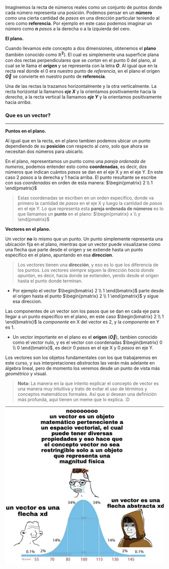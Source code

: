 <!-- Titulo:
Vectores
 -->

<!-- Animación recta real, puntos en ella y punto q se mueve con flecha apuntando -->

Imaginemos la recta de números reales como un conjunto de puntos donde cada número representa una posición. Podemos pensar en un **número** como una cierta cantidad de _pasos_ en una dirección particular teniendo al cero como **referencia**. Por ejemplo en este caso podemos imaginar un número como **$n$** _pasos_ a la derecha o a la izquierda del cero.

**El plano.**

<!-- Generar el plano, escribimos _$\mathbb{R}^{2}$_, ponemos ejes y resaltamos el Origen -->

Cuando llevamos este concepto a dos dimensiones, obtenemos el **plano** (también conocido como **$\mathbb{R}^{2}$**). El cual es simplemente una superficie plana con dos rectas perpendiculares que se _cortan_ en el punto 0 del plano, al cual se le llama el _**origen**_ y se representa con la letra **$O$**. Al igual que en la recta real donde el 0 era nuestro punto de _referencia_, en el plano el origen **$\vec{O}$** se convierte en nuestro punto de **referencia**.
 
<!-- Les ponemos nombres a los ejes e indicamos su direccion -->

Una de las rectas la trazamos horizontalmente y la otra verticalmente. La recta horizontal la llamamos _**eje X**_ y la orientamos positivamente hacia la _derecha_, a la recta vertical la llamamos _**eje Y**_ y la orientamos positivamente hacia _arriba_.


### Que es un vector?
---

**Puntos en el plano.**

<!-- Representamos un punto en el plano y lo movemos al rededor -->

Al igual que en la recta, en el plano tambien podemos ubicar un punto dependiendo de su **posición** con respecto al _cero_, solo que ahora se necesitan dos números para ubicarlo.

<!-- Dejamos un punto y hacemos pasos en componentes X y Y. -->

En el plano, representamos un punto como una _pareja ordenada de numeros_, podemos entender esto como **coordenadas**, es decir, dos números que indican cuántos _pasos_ se dan en el eje X y en el eje Y. En este caso 2 _pasos_ a la derecha y 1 hacia arriba. El punto resultante se escribe con sus _coordenadas_ en orden de esta manera: $\begin{pmatrix} 2 \\ 1 \end{pmatrix}$

<!-- Indicamos la pareja ordenada (2, 1) y resaltamos sus coordenadas -->

> Estas coordenadas se escriben en un orden específico, donde va primero la cantidad de _pasos_ en el eje X y luego la cantidad de _pasos_ en el eje Y. Lo que representa esta **pareja ordenada de números** es lo que llamamos un **punto** en el plano: $\begin{pmatrix} x \\ y \end{pmatrix}$

<!-- Resaltar la palabra "punto" -->


**Vectores en el plano.**

<!-- Convertir la palabra punto por vector, convertir el punto (2, 1) a vector, indicar direccion -->

Un vector **no** lo mismo que un punto. Un punto simplemente representa una ubicación fija en el plano, mientras que un vector puede visualizarse como una flecha que parte desde el origen y se extiende hasta un punto específico en el plano, apuntando en esa **direccion**.

<!-- Resaltar direccion con una flecha y passing light -->

> Los vectores tienen una **dirección**, y eso es lo que los diferencia de los puntos. Los vectores siempre siguen la dirección _hacia donde apuntan_, es decir, hacia donde se extienden, yendo desde el origen hasta el punto donde terminan.

<!-- Indicar el vector (2, 1), el punto (2, 1) y resaltar direccion -->

- Por ejemplo el vector $\begin{bmatrix} 2 \\ 1 \end{bmatrix}$ parte desde el origen hasta el punto $\begin{pmatrix} 2 \\ 1 \end{pmatrix}$ y sigue esa direccion.

<!-- Indicar componentes y mostrar pasos -->

Las componentes de un vector son los pasos que se dan en cada eje para llegar a un punto específico en el plano, en este caso $\begin{bmatrix} 2 \\ 1 \end{bmatrix}$ la _componente_ en X del vector es 2, y la _componente_ en Y es 1.

<!-- Limpiar plano, mostrar el origen como coordenadas, notacion y resaltar -->

- Un vector importante en el plano es el **origen** (**$\vec{O}$**), tambien conocido como el vector nulo, y es el vector con coordenadas $\begin{bmatrix} 0 \\ 0 \end{bmatrix}$, es decir 0 _pasos_ en el eje X y 0 _pasos_ en eje Y.

<!-- Dibujar un vector nuevamente con componentes, direccion y resaltar -->

Los vectores son los objetos fundamentales con los que trabajaremos en este curso, y sus interpretaciones _abstractas_ las verán más adelante en álgebra lineal, pero de momento los veremos desde un punto de vista más _geométrico_ y visual.

<!-- Mostrar meme -->

> **Nota:** La manera en la que intento explicar el concepto de vector es una manera muy intuitiva y trato de evitar el uso de términos y conceptos matemáticos formales. Así que si desean una definición más profunda, aquí tienen un meme que lo explica. :D

![Just a meme](../src/assets/meme-vector.jpg)

<!-- Animacion Despedida -->